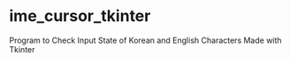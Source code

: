 # ime_cursor_tkinter
Program to Check Input State of Korean and English Characters Made with Tkinter
# 
